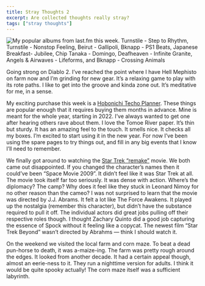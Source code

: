 ```yaml
---
title: Stray Thoughts 2
excerpt: Are collected thoughts really stray?
tags: ["stray thoughts"]
---
```


![My popular albums from last.fm this week. Turnstile - Step to Rhythm, Turnstile - Nonstop Feeling, Beirut - Gallipoli, Bknapp - PS1 Beats, Japanese Breakfast- Jubilee, Chip Tanaka - Domingo, Deafheaven - Infinite Granite, Angels & Airwaves - Lifeforms, and Bknapp - Crossing Animals](https://cdn.wonderfulfrog.com/images/collage2.jpg "From last.fm")

Going strong on Diablo 2. I’ve reached the point where I have Hell Mephisto on farm now and I’m grinding for new gear. It’s a relaxing game to play with its rote paths. I like to get into the groove and kinda zone out. It’s meditative for me, in a sense.

My exciting purchase this week is a [Hobonichi Techo Planner](https://www.1101.com/store/techo/en/2022/all_about/planner/). These things are popular enough that it requires buying them months in advance. Mine is meant for the whole year, starting in 2022. I’ve always wanted to get one after hearing others rave about them. I love the Tomoe River paper. It’s thin but sturdy. It has an amazing feel to the touch. It smells nice. It checks all my boxes. I’m excited to start using it in the new year. For now I’ve been using the spare pages to try things out, and fill in any big events that I know I’ll need to remember.

We finally got around to watching the [Star Trek “remake”](https://www.imdb.com/title/tt0796366/) movie. We both came out disappointed. If you changed the character’s names then it could’ve been “Space Movie 2009”. It didn’t feel like it was Star Trek at all. The movie took itself far too seriously. It was dense with action. Where’s the diplomacy? The camp? Why does it feel like they stuck in Leonard Nimoy for no other reason than the cameo? I was not surprised to learn that the movie was directed by J.J. Abrams. It felt a lot like The Force Awakens. It played up the nostalgia (remember this character), but didn’t have the substance required to pull it off. The individual actors did great jobs pulling off their respective roles though. I thought Zachary Quinto did a good job capturing the essence of Spock without it feeling like a copycat. The newest film “Star Trek Beyond” wasn’t directed by Abrahms — think I should watch it.

On the weekend we visited the local farm and corn maze. To beat a dead pun-horse to death, it was a-maize-ing. The farm was pretty rough around the edges. It looked from another decade. It had a certain appeal though, almost an eerie-ness to it. They run a nighttime version for adults. I think it would be quite spooky actually! The corn maze itself was a sufficient labyrinth.
